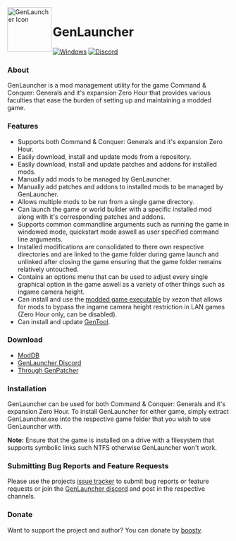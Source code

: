 <img align="left" src="GenLauncherNet/fd.ico" width="100" alt="GenLauncher Icon">

# GenLauncher
[![Windows](https://svgshare.com/i/ZhY.svg)](https://svgshare.com/i/ZhY.svg)
[![Discord](https://badgen.net/badge/icon/discord?icon=discord&label)](https://discord.gg/fFGpudz5hV)
<br>

### About

GenLauncher is a mod management utility for the game Command & Conquer: Generals and it's expansion Zero Hour 
that provides various faculties that ease the burden of setting up and maintaining a modded game.

### Features

- Supports both Command & Conquer: Generals and it's expansion Zero Hour.
- Easily download, install and update mods from a repository.
- Easily download, install and update patches and addons for installed mods.
- Manually add mods to be managed by GenLauncher.
- Manually add patches and addons to installed mods to be managed by GenLauncher.
- Allows multiple mods to be run from a single game directory.
- Can launch the game or world builder with a specific installed mod along with it's corresponding patches and addons.
- Supports common commandline arguments such as running the game in windowed mode, quickstart mode aswell as user specified command line arguments.
- Installed modifications are consolidated to there own respective directories and are linked to the game folder during game launch 
and unlinked after closing the game ensuring that the game folder remains relatively untouched.
- Contains an options menu that can be used to adjust every single graphical option in the game aswell as a variety of other things such as ingame camera height.
- Can install and use the [modded game executable](https://www.gentool.net/download/executables/) by xezon that allows for mods to bypass the ingame camera height restriction in LAN games (Zero Hour only, can be disabled).
- Can install and update [GenTool](https://www.gentool.net/).

### Download

* [ModDB](https://www.moddb.com/mods/genlauncher)
* [GenLauncher Discord](https://discord.gg/fFGpudz5hV)
* [Through GenPatcher](https://legi.cc/downloads/genpatcher/)

### Installation

GenLauncher can be used for both Command & Conquer: Generals and it's expansion Zero Hour. To install GenLauncher for either game, simply extract GenLauncher.exe 
into the respective game folder that you wish to use GenLauncher with.

**Note:** Ensure that the game is installed on a drive with a filesystem that supports symbolic links such NTFS otherwise GenLauncher won't work.

### Submitting Bug Reports and Feature Requests

Please use the projects [issue tracker](https://github.com/p0ls3r/GenLauncher/issues) to submit bug reports or feature requests or join the [GenLauncher discord](https://discord.gg/fFGpudz5hV) and post in the respective channels.

### Donate

Want to support the project and author? You can donate by [boosty](https://boosty.to/genlauncher/single-payment/donation/157147?share=target_link).
